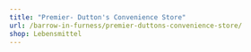 ```yaml
---
title: "Premier- Dutton's Convenience Store"
url: /barrow-in-furness/premier-duttons-convenience-store/
shop: Lebensmittel
---
```

